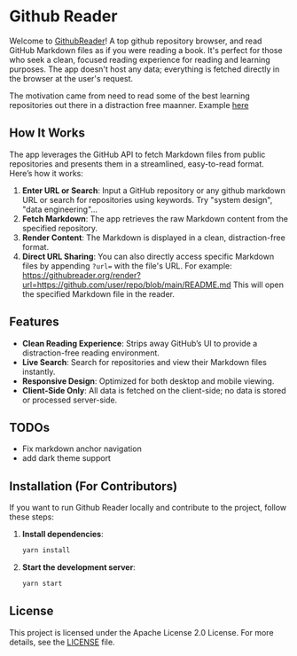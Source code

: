 # Github Reader

Welcome to [GithubReader](https://githubreader.org/)! A top github repository browser, and read GitHub Markdown files as if you were reading a book. It's perfect for those who seek a clean, focused reading experience for reading and learning purposes. The app doesn't host any data; everything is fetched directly in the browser at the user's request.

The motivation came from need to read some of the best learning repositories out there in a distraction free maanner. Example [here](https://githubreader.org/render?url=https%3A%2F%2Fgithub.com%2Fsindresorhus%2Fawesome)

## How It Works

The app leverages the GitHub API to fetch Markdown files from public repositories and presents them in a streamlined, easy-to-read format. Here’s how it works:

1. **Enter URL or Search**: Input a GitHub repository or any github markdown URL or search for repositories using keywords. Try "system design", "data engineering"... 
2. **Fetch Markdown**: The app retrieves the raw Markdown content from the specified repository.
3. **Render Content**: The Markdown is displayed in a clean, distraction-free format.
4. **Direct URL Sharing**: You can also directly access specific Markdown files by appending `?url=` with the file's URL. For example: https://githubreader.org/render?url=https://github.com/user/repo/blob/main/README.md This will open the specified Markdown file in the reader.

## Features

- **Clean Reading Experience**: Strips away GitHub’s UI to provide a distraction-free reading environment.
- **Live Search**: Search for repositories and view their Markdown files instantly.
- **Responsive Design**: Optimized for both desktop and mobile viewing.
- **Client-Side Only**: All data is fetched on the client-side; no data is stored or processed server-side.

## TODOs
- Fix markdown anchor navigation
- add dark theme support

## Installation (For Contributors)

If you want to run Github Reader locally and contribute to the project, follow these steps:

1. **Install dependencies**:
    ```bash
    yarn install
    ```
2. **Start the development server**:
    ```bash
    yarn start
    ```

## License

This project is licensed under the Apache License 2.0 License. For more details, see the [LICENSE](LICENSE) file.